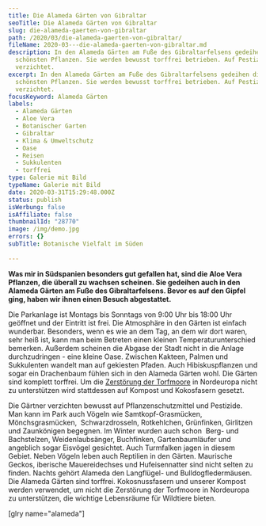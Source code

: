 ```yaml
---
title: Die Alameda Gärten von Gibraltar
seoTitle: Die Alameda Gärten von Gibraltar
slug: die-alameda-gaerten-von-gibraltar
path: /2020/03/die-alameda-gaerten-von-gibraltar/
fileName: 2020-03---die-alameda-gaerten-von-gibraltar.md
description: In den Alameda Gärten am Fuße des Gibraltarfelsens gedeihen die
  schönsten Pflanzen. Sie werden bewusst torffrei betrieben. Auf Pestizide wird
  verzichtet.
excerpt: In den Alameda Gärten am Fuße des Gibraltarfelsens gedeihen die
  schönsten Pflanzen. Sie werden bewusst torffrei betrieben. Auf Pestizide wird
  verzichtet.
focusKeyword: Alameda Gärten
labels:
  - Alameda Gärten
  - Aloe Vera
  - Botanischer Garten
  - Gibraltar
  - Klima & Umweltschutz
  - Oase
  - Reisen
  - Sukkulenten
  - torffrei
type: Galerie mit Bild
typeName: Galerie mit Bild
date: 2020-03-31T15:29:48.000Z
status: publish
isWerbung: false
isAffiliate: false
thumbnailId: "28770"
image: /img/demo.jpg
errors: {}
subTitle: Botanische Vielfalt im Süden
  
---
```


**Was mir in Südspanien besonders gut gefallen hat, sind die Aloe Vera Pflanzen,
die überall zu wachsen scheinen. Sie gedeihen auch in den Alameda Gärten am Fuße
des Gibraltarfelsens. Bevor es auf den Gipfel ging, haben wir ihnen einen Besuch
abgestattet.**

Die Parkanlage ist Montags bis Sonntags von 9:00 Uhr bis 18:00 Uhr geöffnet und
der Eintritt ist frei. Die Atmosphäre in den Gärten ist einfach wunderbar.
Besonders, wenn es wie an dem Tag, an dem wir dort waren, sehr heiß ist, kann
man beim Betreten einen kleinen Temperaturunterschied bemerken. Außerdem
scheinen die Abgase der Stadt nicht in die Anlage durchzudringen - eine kleine
Oase. Zwischen Kakteen, Palmen und Sukkulenten wandelt man auf gekiesten Pfaden.
Auch Hibiskuspflanzen und sogar ein Drachenbaum fühlen sich in den Alameda
Gärten wohl. Die Gärten sind komplett torffrei. Um die
[Zerstörung der Torfmoore](/2019/01/koenigsmoor-moorfutures/) in Nordeuropa
nicht zu unterstützen wird stattdessen auf Kompost und Kokosfasern gesetzt.

Die Gärtner verzichten bewusst auf Pflanzenschutzmittel und Pestizide. Man kann
im Park auch Vögeln wie Samtkopf-Grasmücken, Mönchsgrasmücken,  Schwarzdrosseln,
Rotkehlchen, Grünfinken, Girlitzen und Zaunkönigen begegnen. Im Winter wurden
auch schon  Berg- und Bachstelzen, Weidenlaubsänger, Buchfinken,
Gartenbaumläufer und angeblich sogar Eisvögel gesichtet. Auch Turmfalken jagen
in diesem Gebiet. Neben Vögeln leben auch Reptilien in den Gärten. Maurische
Geckos, iberische Mauereidechses und Hufeisennatter sind nicht selten zu finden.
Nachts gehört Alameda den Langflügel- und Bulldogfledermäusen. Die Alameda
Gärten sind torffrei. Kokosnussfasern und unserer Kompost werden verwendet, um
nicht die Zerstörung der Torfmoore in Nordeuropa zu unterstützen, die wichtige
Lebensräume für Wildtiere bieten.

[glry name="alameda"]

  